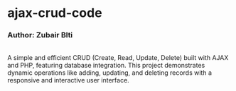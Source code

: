 # ajax-crud-code
<h3>Author: Zubair Blti </h3>
<br>
A simple and efficient CRUD (Create, Read, Update, Delete) built with AJAX and PHP, featuring database integration. This project demonstrates dynamic operations like adding, updating, and deleting records with a responsive and interactive user interface.
